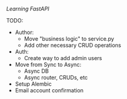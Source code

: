 *Learning FastAPI*

TODO:
- Author:
  - Move "business logic" to service.py
  - Add other necessary CRUD operations
- Auth:
  - Create way to add admin users
- Move from Sync to Async:
  - Async DB
  - Async router, CRUDs, etc
- Setup Alembic
- Email account confirmation
